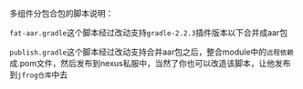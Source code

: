 
多组件分包合包的脚本说明：

`fat-aar.gradle`这个脚本经过改动支持`gradle-2.2.3`插件版本以下合并成aar包


`publish.gradle`这个脚本经过改动支持合并aar包之后，整合module中的`远程依赖`成.pom文件，然后发布到nexus私服中，当然了你也可以改造该脚本，让他发布到`jfrog仓库`中去
